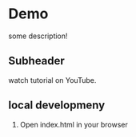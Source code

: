 # Demo

some description!

## Subheader

watch tutorial on YouTube.

## local developmeny

1. Open index.html in your browser
